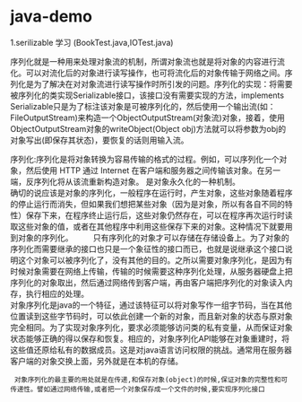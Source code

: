 # java-demo
 1.serilizable 学习 (BookTest.java,IOTest.java)

 序列化就是一种用来处理对象流的机制，所谓对象流也就是将对象的内容进行流化。可以对流化后的对象进行读写操作，也可将流化后的对象传输于网络之间。序列化是为了解决在对对象流进行读写操作时所引发的问题。序列化的实现：将需要被序列化的类实现Serializable接口，该接口没有需要实现的方法，implements Serializable只是为了标注该对象是可被序列化的，然后使用一个输出流(如：FileOutputStream)来构造一个ObjectOutputStream(对象流)对象，接着，使用ObjectOutputStream对象的writeObject(Object obj)方法就可以将参数为obj的对象写出(即保存其状态)，要恢复的话则用输入流。 

 序列化:序列化是将对象转换为容易传输的格式的过程。例如，可以序列化一个对象，然后使用 HTTP 通过 Internet 在客户端和服务器之间传输该对象。在另一端，反序列化将从该流重新构造对象。
是对象永久化的一种机制。
　　    
 确切的说应该是对象的序列化，一般程序在运行时，产生对象，这些对象随着程序的停止运行而消失，但如果我们想把某些对象（因为是对象，所以有各自不同的特性）保存下来，在程序终止运行后，这些对象仍然存在，可以在程序再次运行时读取这些对象的值，或者在其他程序中利用这些保存下来的对象。这种情况下就要用到对象的序列化。
　　 
 只有序列化的对象才可以存储在存储设备上。为了对象的序列化而需要继承的接口也只是一个象征性的接口而已，也就是说继承这个接口说明这个对象可以被序列化了，没有其他的目的。之所以需要对象序列化，是因为有时候对象需要在网络上传输，传输的时候需要这种序列化处理，从服务器硬盘上把序列化的对象取出，然后通过网络传到客户端，再由客户端把序列化的对象读入内存，执行相应的处理。
　　    
对象序列化是java的一个特征，通过该特征可以将对象写作一组字节码，当在其他位置读到这些字节码时，可以依此创建一个新的对象，而且新对象的状态与原对象完全相同。为了实现对象序列化，要求必须能够访问类的私有变量，从而保证对象状态能够正确的得以保存和恢复。相应的，对象序列化API能够在对象重建时，将这些值还原给私有的数据成员。这是对java语言访问权限的挑战。通常用在服务器客户端的对象交换上面，另外就是在本机的存储。

     对象序列化的最主要的用处就是在传递,和保存对象(object)的时候,保证对象的完整性和可传递性。譬如通过网络传输,或者把一个对象保存成一个文件的时候,要实现序列化接口
